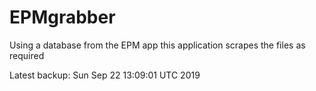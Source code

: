 # EPMgrabber
Using a database from the EPM app this application scrapes the files as required


Latest backup: Sun Sep 22 13:09:01 UTC 2019
